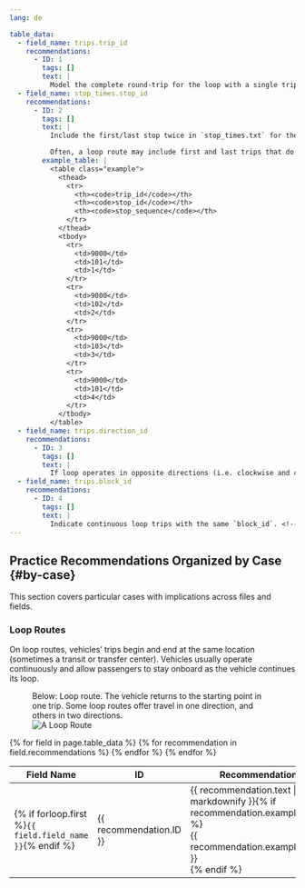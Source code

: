 ```yaml
---
lang: de

table_data:
  - field_name: trips.trip_id
    recommendations:
      - ID: 1
        tags: []
        text: |
          Model the complete round-trip for the loop with a single trip.  <!-- (102) -->
  - field_name: stop_times.stop_id
    recommendations:
      - ID: 2
        tags: []
        text: |
          Include the first/last stop twice in `stop_times.txt` for the trip that is a loop. Example below. <!-- (87) -->

          Often, a loop route may include first and last trips that do not travel the entire loop. Include these trips as well.
        example_table: |
          <table class="example">
            <thead>
              <tr>
                <th><code>trip_id</code></th>
                <th><code>stop_id</code></th>
                <th><code>stop_sequence</code></th>
              </tr>
            </thead>
            <tbody>
              <tr>
                <td>9000</td>
                <td>101</td>
                <td>1</td>
              </tr>
              <tr>
                <td>9000</td>
                <td>102</td>
                <td>2</td>
              </tr>
              <tr>
                <td>9000</td>
                <td>103</td>
                <td>3</td>
              </tr>
              <tr>
                <td>9000</td>
                <td>101</td>
                <td>4</td>
              </tr>
            </tbody>
          </table>
  - field_name: trips.direction_id
    recommendations:
      - ID: 3
        tags: []
        text: |
          If loop operates in opposite directions (i.e. clockwise and counterclockwise), then designate `direction_id` as `0` or `1`. <!-- (89) -->
  - field_name: trips.block_id
    recommendations:
      - ID: 4
        tags: []
        text: |
          Indicate continuous loop trips with the same `block_id`. <!-- (90) -->
---
```


## Practice Recommendations Organized by Case {#by-case}

This section covers particular cases with implications across files and fields.

### Loop Routes

On loop routes, vehicles’ trips begin and end at the same location (sometimes a transit or transfer center). Vehicles usually operate continuously and allow passengers to stay onboard as the vehicle continues its loop.

<figure id="loop-route-fig">
  <figcaption>Below: Loop route. The vehicle returns to the starting point in one trip. Some loop routes offer travel in one direction, and others in two directions.</figcaption>
  <img src="{{ "/best-practices/images/loop-route.svg" | prepend: site.baseurl }}" alt="A Loop Route">
</figure>

<div class="table-wrapper">
  <table class="recommendation">
    <thead>
      <tr>
        <th>Field Name</th>
        <th>ID</th>
        <th>Recommendation</th>
      </tr>
    </thead>
    <tbody>
    {% for field in page.table_data %}
      {% for recommendation in field.recommendations %}
      <tr id="{{ page.slug }}_{{ recommendation.ID }}" class="anchor-row{% if forloop.first %} field-row{% endif %}{% for tag in recommendation.tags %} {{ tag }}{% endfor %}">
        <td>{% if forloop.first %}<code>{{ field.field_name }}</code>{% endif %}</td>
        <td><div class="anchor-node"><p>{{ recommendation.ID }}</p><a class="anchor-link" href="#{{ page.slug }}_{{ recommendation.ID }}"><i class="fa fa-link" aria-hidden="true"></i></a></div></td>
        <td>{{ recommendation.text | markdownify }}{% if recommendation.example_table %}<div class="table-wrapper">{{ recommendation.example_table }}</div>{% endif %}</td>
      </tr>
      {% endfor %}
    {% endfor %}
    </tbody>
  </table>
</div>
